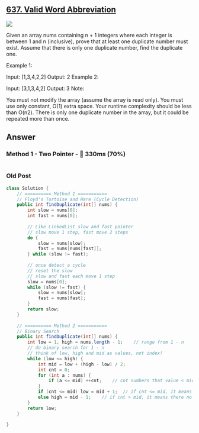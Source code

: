 ## [637. Valid Word Abbreviation](https://www.lintcode.com/problem/valid-word-abbreviation/description?_from=ladder&&fromId=14)

![](https://github.com/weltond/DataStructure/blob/master/medium.PNG)

Given an array nums containing n + 1 integers where each integer is between 1 and n (inclusive), prove that at least one duplicate number must exist. Assume that there is only one duplicate number, find the duplicate one.

Example 1:


Input: [1,3,4,2,2]
Output: 2
Example 2:

Input: [3,1,3,4,2]
Output: 3
Note:

You must not modify the array (assume the array is read only).
You must use only constant, O(1) extra space.
Your runtime complexity should be less than O(n2).
There is only one duplicate number in the array, but it could be repeated more than once.
## Answer
### Method 1 - Two Pointer - :rabbit: 330ms (70%)

```java

```
### Old Post

```java
class Solution {
	// ========== Method 1 ===========
    // Floyd's Tortoise and Hare (Cycle Detection)
    public int findDuplicate(int[] nums) {
        int slow = nums[0];
        int fast = nums[0];
        
        // Like LinkedList slow and fast pointer
        // slow move 1 step, fast move 2 steps
        do {
            slow = nums[slow];
            fast = nums[nums[fast]];
        } while (slow != fast);
        
        // once detect a cycle
        // reset the slow
        // slow and fast each move 1 step
        slow = nums[0];
        while (slow != fast) {
            slow = nums[slow];
            fast = nums[fast];
        }
        return slow;
    }
	
	// ========== Method 2 ===========
	// Binary Search
	public int findDuplicate(int[] nums) {
        int low = 1, high = nums.length - 1;    // range from 1 - n
        // do binary search for 1 - n
        // think of low, high and mid as values, not index!
        while (low <= high) {
            int mid = low + (high - low) / 2;
            int cnt = 0;
            for (int a : nums) {
                if (a <= mid) ++cnt;    // cnt numbers that value < mid
            }
            if (cnt <= mid) low = mid + 1;  // if cnt <= mid, it means there is no duplicate on mid's left side
            else high = mid - 1;    // if cnt > mid, it means there no duplicate value on mid's right side
        }
        return low;
    }
	
}
```
